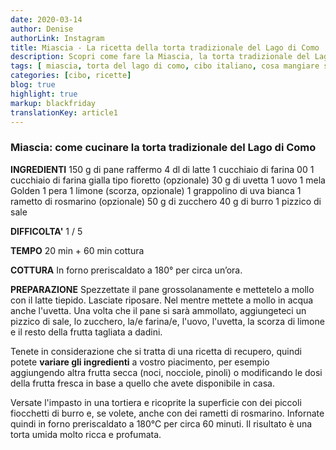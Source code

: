```yaml
---
date: 2020-03-14
author: Denise
authorLink: Instagram
title: Miascia - La ricetta della torta tradizionale del Lago di Como
description: Scopri come fare la Miascia, la torta tradizionale del Lago di Como
tags: [ miascia, torta del lago di como, cibo italiano, cosa mangiare sul lago di como, cosa mangiare in italia, all you need to know, como lake all you need to know ]
categories: [cibo, ricette]
blog: true
highlight: true
markup: blackfriday
translationKey: article1
---
```


### **Miascia: come cucinare la torta tradizionale del Lago di Como**

**INGREDIENTI**
150 g di pane raffermo
4 dl di latte
1 cucchiaio di farina 00
1 cucchiaio di farina gialla tipo fioretto (opzionale)
30 g di uvetta
1 uovo
1 mela Golden
1 pera
1 limone (scorza, opzionale)
1 grappolino di uva bianca
1 rametto di rosmarino (opzionale)
50 g di zucchero
40 g di burro
1 pizzico di sale

**DIFFICOLTA'** 1 / 5

**TEMPO** 20 min + 60 min cottura

**COTTURA** In forno preriscaldato a 180° per circa un’ora.

**PREPARAZIONE**
Spezzettate il pane grossolanamente e mettetelo a mollo con il latte tiepido. Lasciate riposare. Nel mentre mettete a mollo in acqua anche l'uvetta.
Una volta che il pane si sarà ammollato, aggiungeteci un pizzico di sale, lo zucchero, la/e farina/e, l'uovo, l'uvetta, la scorza di limone e il resto della frutta tagliata a dadini.

Tenete in considerazione che si tratta di una ricetta di recupero, quindi potete **variare gli ingredienti** a vostro piacimento, per esempio aggiungendo altra frutta secca (noci, nocciole, pinoli) o modificando le dosi della frutta fresca in base a quello che avete disponibile in casa.

Versate l'impasto in una tortiera e ricoprite la superficie con dei piccoli fiocchetti di burro e, se volete, anche con dei rametti di rosmarino.
Infornate quindi in forno preriscaldato a 180°C per circa 60 minuti.
Il risultato è una torta umida molto ricca e profumata.

